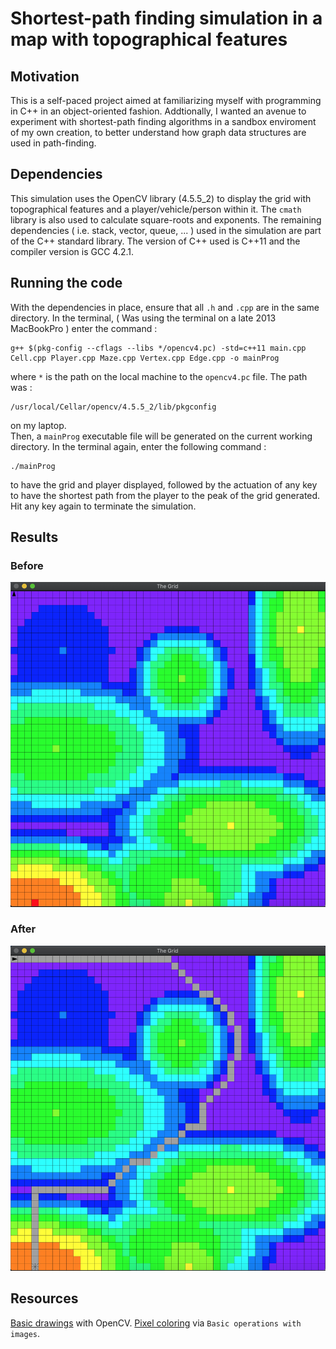# Shortest-path finding simulation in a map with topographical features

## Motivation

This is a self-paced project aimed at familiarizing  myself with programming in C++ in an object-oriented fashion. Addtionally, I wanted an avenue to experiment with shortest-path finding algorithms in a sandbox enviroment of my own creation, to better understand how graph data structures are used in path-finding.

## Dependencies

This simulation uses the OpenCV library (4.5.5_2) to display the grid with topographical features and a player/vehicle/person within it. The `cmath` library is also used to calculate square-roots and exponents. The remaining dependencies ( i.e. stack, vector, queue, ... ) used in the simulation are part of the C++ standard library. The version of C++ used is C++11 and the compiler version is GCC 4.2.1.

## Running the code
With the dependencies in place, ensure that all `.h` and `.cpp` are in the same directory. In the terminal, ( Was using the terminal on a late 2013 MacBookPro ) enter the command : 
```
g++ $(pkg-config --cflags --libs */opencv4.pc) -std=c++11 main.cpp Cell.cpp Player.cpp Maze.cpp Vertex.cpp Edge.cpp -o mainProg

```
where `*` is the path on the local machine to the `opencv4.pc` file. The path was :
```
/usr/local/Cellar/opencv/4.5.5_2/lib/pkgconfig
```
on my laptop.  
Then, a `mainProg` executable file will be generated on the current working directory. In the terminal again, enter the following command :
```
./mainProg
```
to have the grid and player displayed, followed by the actuation of any key to have the shortest path from the player to the peak of the grid generated. Hit any key again to terminate the simulation.

## Results

### Before
![](Before.png)

### After
![](After.png)

## Resources
[Basic drawings](https://docs.opencv.org/4.x/d7/da8/tutorial_table_of_content_imgproc.html) with OpenCV.
[Pixel coloring](https://docs.opencv.org/3.4/d5/d98/tutorial_mat_operations.html) via `Basic operations with images`.
